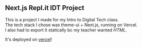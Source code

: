 ## Next.js Repl.it IDT Project

This is a project I made for my Intro to Digital Tech class.    
The tech stack I chose was theme-ui + Next.js, running on Vercel.   
I also had to export it statically bc my teacher wanted _HTML_.  
  
It's deployed on [vercel](https://idt-project.vercel.app/)!